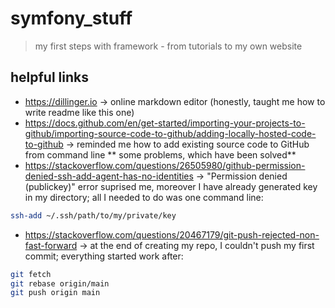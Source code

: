 # symfony_stuff
> my first steps with framework - from tutorials to my own website

## helpful links
- https://dillinger.io
-> online markdown editor (honestly, taught me how to write readme like this one)
- https://docs.github.com/en/get-started/importing-your-projects-to-github/importing-source-code-to-github/adding-locally-hosted-code-to-github
-> reminded me how to add existing source code to GitHub from command line
** some problems, which have been solved**
- https://stackoverflow.com/questions/26505980/github-permission-denied-ssh-add-agent-has-no-identities 
-> "Permission denied (publickey)" error suprised me, moreover I have already generated key in my directory; all I needed to do was one command line:
```sh
ssh-add ~/.ssh/path/to/my/private/key
```
- https://stackoverflow.com/questions/20467179/git-push-rejected-non-fast-forward
-> at the end of creating my repo, I couldn't push my first commit; everything started work after:
```sh
git fetch
git rebase origin/main
git push origin main
```

